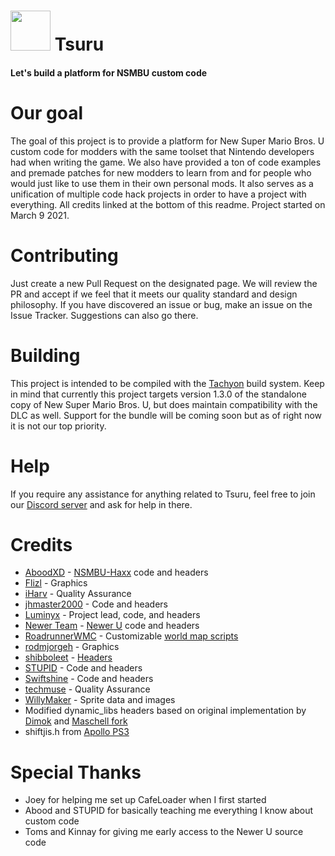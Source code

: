 # <img src="https://media.discordapp.net/attachments/804348227482419230/901215136302395535/tsuru3_small.png" width="64"> Tsuru

#### Let's build a platform for NSMBU custom code

# Our goal
The goal of this project is to provide a platform for New Super Mario Bros. U custom code for modders with the same toolset that Nintendo developers had when writing the game. We also have provided a ton of code examples and premade patches for new modders to learn from and for people who would just like to use them in their own personal mods. It also serves as a unification of multiple code hack projects in order to have a project with everything. All credits linked at the bottom of this readme.
Project started on March 9 2021.

# Contributing
Just create a new Pull Request on the designated page. We will review the PR and accept if we feel that it meets our quality standard and design philosophy. If you have discovered an issue or bug, make an issue on the Issue Tracker. Suggestions can also go there.

# Building
This project is intended to be compiled with the [Tachyon](https://github.com/Zenith-Team/Tachyon) build system. Keep in mind that currently this project targets version 1.3.0 of the standalone copy of New Super Mario Bros. U, but does maintain compatibility with the DLC as well. Support for the bundle will be coming soon but as of right now it is not our top priority.

# Help
If you require any assistance for anything related to Tsuru, feel free to join our [Discord server](https://discord.nsmbu.net) and ask for help in there.

# Credits
* [AboodXD](https://github.com/aboood40091) - [NSMBU-Haxx](https://github.com/aboood40091/NSMBU-haxx) code and headers
* [Flizl](https://twitter.com/fliizzl) - Graphics
* [iHarv](https://github.com/iHarv) - Quality Assurance
* [jhmaster2000](https://github.com/jhmaster2000) - Code and headers
* [Luminyx](https://github.com/Luminyx1) - Project lead, code, and headers
* [Newer Team](https://github.com/Newer-Team) - [Newer U](https://github.com/Newer-Team/NewerSMBU) code and headers
* [RoadrunnerWMC](https://github.com/RoadrunnerWMC) - Customizable [world map scripts](https://github.com/RoadrunnerWMC/Cobra)
* [rodmjorgeh](https://github.com/Rodmjorge) - Graphics
* [shibboleet](https://github.com/shibbo) - [Headers](https://github.com/shibbo/NSMBU-Headers/)
* [STUPID](https://github.com/stupidestmodder) - Code and headers
* [Swiftshine](https://github.com/Swiftshine) - Code and headers
* [techmuse](https://twitter.com/techmuse8) - Quality Assurance
* [WillyMaker](https://www.youtube.com/channel/UCBDaY5sapkDhqlBBNJnW-Og) - Sprite data and images
* Modified dynamic_libs headers based on original implementation by [Dimok](https://github.com/dimok789) and [Maschell fork](https://github.com/Maschell/dynamic_libs)
* shiftjis.h from [Apollo PS3](https://github.com/bucanero/apollo-ps3/blob/master/include/shiftjis.h)

# Special Thanks
* Joey for helping me set up CafeLoader when I first started
* Abood and STUPID for basically teaching me everything I know about custom code
* Toms and Kinnay for giving me early access to the Newer U source code

